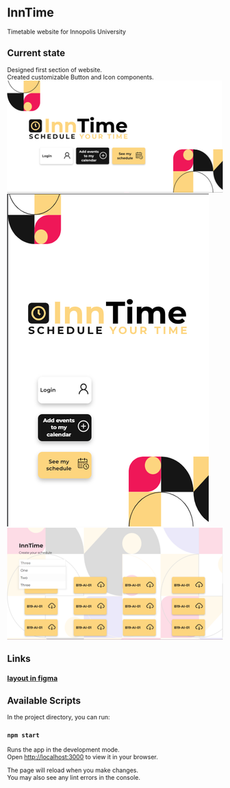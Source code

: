 # InnTime

Timetable website for Innopolis University

## Current state
Designed first section of website. \
Created customizable Button and Icon components.
![img_1.png](img_1.png)
![img_2.png](img_2.png)
![img_3.png](img_3.png)
## Links
### [layout in figma](https://www.figma.com/file/AzFwk8iwlLVP2j3rxVydNh/InnTime?type=design&node-id=0%3A1&t=n4lCEVnVnHJ4s9W3-1)

## Available Scripts

In the project directory, you can run:

### `npm start`

Runs the app in the development mode.\
Open [http://localhost:3000](http://localhost:3000) to view it in your browser.

The page will reload when you make changes.\
You may also see any lint errors in the console.
